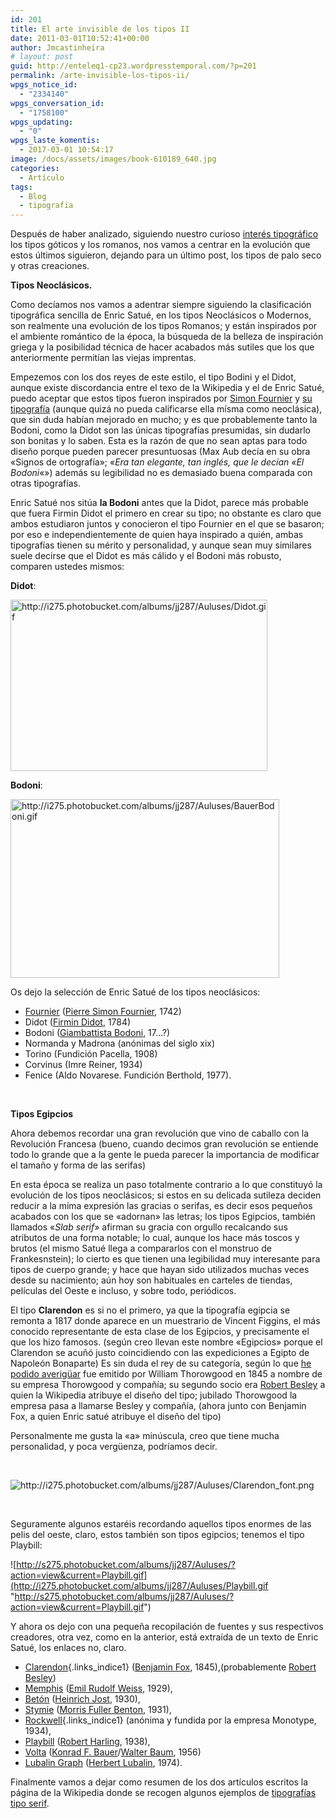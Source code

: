 ```yaml
---
id: 201
title: El arte invisible de los tipos II
date: 2011-03-01T10:52:41+00:00
author: Jmcastinheira
# layout: post
guid: http://enteleq1-cp23.wordpresstemporal.com/?p=201
permalink: /arte-invisible-los-tipos-ii/
wpgs_notice_id:
  - "2334140"
wpgs_conversation_id:
  - "1758100"
wpgs_updating:
  - "0"
wpgs_laste_komentis:
  - 2017-03-01 10:54:17
image: /docs/assets/images/book-610189_640.jpg
categories:
  - Artículo
tags:
  - Blog
  - tipografia
---
```

Después de haber analizado, siguiendo nuestro curioso <a href="http://entelequia.bligoo.com/content/view/526478/El-arte-invisible-de-los-tipos.html" class="broken_link" rel="nofollow">interés tipográfico</a> los tipos góticos y los romanos, nos vamos a centrar en la evolución que estos últimos siguieron, dejando para un último post, los tipos de palo seco y otras creaciones.

**Tipos Neoclásicos.**

Como decíamos nos vamos a adentrar siempre siguiendo la clasificación tipográfica sencilla de Enric Satué, en los tipos Neoclásicos o Modernos, son realmente una evolución de los tipos Romanos; y están inspirados por el ambiente romántico de la época, la búsqueda de la belleza de inspiración griega y la posibilidad técnica de hacer acabados más sutiles que los que anteriormente permitían las viejas imprentas.

Empezemos con los dos reyes de este estilo, el tipo Bodini y el Didot, aunque existe discordancia entre el texo de la Wikipedia y el de Enric Satué, puedo aceptar que estos tipos fueron inspirados por [Simon Fournier](http://es.wikipedia.org/wiki/Pierre-Simon_Fournier) y [su tipografía](http://es.letrag.com/tipografia.php?id=58) (aunque quizá no pueda calificarse ella mísma como neoclásica), que sin duda habían mejorado en mucho; y es que probablemente tanto la Bodoni, como la Didot son las únicas tipografías presumidas, sin dudarlo son bonitas y lo saben. Esta es la razón de que no sean aptas para todo diseño porque pueden parecer presuntuosas (Max Aub decía en su obra «Signos de ortografía»; «_Era tan elegante, tan inglés, que le decían «El Bodoni_«») además su legibilidad no es demasiado buena comparada con otras tipografías.

Enric Satué nos sitúa **la Bodoni** antes que la Didot, parece más probable que fuera Firmin Didot el primero en crear su tipo; no obstante es claro que ambos estudiaron juntos y conocieron el tipo Fournier en el que se basaron; por eso e independientemente de quien haya inspirado a quién, ambas tipografías tienen su mérito y personalidad, y aunque sean muy similares suele decirse que el Didot es más cálido y el Bodoni más robusto, comparen ustedes mismos:

**Didot**:

<img title="http://i275.photobucket.com/albums/jj287/Auluses/Didot.gif" src="http://i275.photobucket.com/albums/jj287/Auluses/Didot.gif?v=1252447831838" width="411" height="274" /> 

**Bodoni**:

<img title="http://i275.photobucket.com/albums/jj287/Auluses/BauerBodoni.gif" src="http://i275.photobucket.com/albums/jj287/Auluses/BauerBodoni.gif?v=1252448091969" width="430" height="286" /> 

Os dejo la selección de Enric Satué de los tipos neoclásicos:

  * [Fournier](http://es.letrag.com/tipografia.php?id=58) ([Pierre Simon Fournier](http://es.wikipedia.org/wiki/Pierre-Simon_Fournier), 1742)
  * Didot ([Firmin Didot](http://www.unostiposduros.com/2001/04/22/grandes-maestros-de-la-tipografia-firmin-didot/), 1784)
  * Bodoni ([Giambattista Bodoni](http://www.unostiposduros.com/2002/12/02/grandes-maestros-de-la-tipografia-giambattista-bodoni/), 17&#8230;?)
  * Normanda y Madrona (anónimas del siglo xix)
  * Torino (Fundición Pacella, 1908)
  * Corvinus (Imre Reiner, 1934)
  * Fenice (Aldo Novarese. Fundición Berthold, 1977).

&nbsp;

**Tipos Egipcios**

Ahora debemos recordar una gran revolución que vino de caballo con la Revolución Francesa (bueno, cuando decimos gran revolución se entiende todo lo grande que a la gente le pueda parecer la importancia de modificar el tamaño y forma de las serifas)

En esta época se realiza un paso totalmente contrario a lo que constituyó la evolución de los tipos neoclásicos; si estos en su delicada sutileza deciden reducir a la míma expresión las gracias o serifas, es decir esos pequeños acabados con los que se «adornan» las letras; los tipos Egipcios, también llamados «_Slab serif_» afirman su gracia con orgullo recalcando sus atributos de una forma notable; lo cual, aunque los hace más toscos y brutos (el mismo Satué llega a compararlos con el monstruo de Frankesnstein); lo cierto es que tienen una legibilidad muy interesante para tipos de cuerpo grande; y hace que hayan sido utilizados muchas veces desde su nacimiento; aún hoy son habituales en carteles de tiendas, películas del Oeste e incluso, y sobre todo, periódicos.

El tipo **Clarendon** es si no el primero, ya que la tipografía egipcia se remonta a 1817 donde aparece en un muestrario de Vincent Figgins, el más conocido representante de esta clase de los Egipcios, y precisamente el que los hizo famosos. (según creo llevan este nombre «Egipcios» porque el Clarendon se acuñó justo coincidiendo con las expediciones a Egipto de Napoleón Bonaparte) Es sin duda el rey de su categoría, según lo que [he podido averigüar](http://typophile.com/node/40635) fue emitido por William Thorowgood en 1845 a nombre de su empresa Thorowgood y compañía; su segundo socio era [Robert Besley](http://en.wikipedia.org/wiki/Robert_Besley) a quien la Wikipedia atribuye el diseño del tipo; jubilado Thorowgood la empresa pasa a llamarse Besley y compañía, (ahora junto con Benjamin Fox, a quien Enric satué atribuye el diseño del tipo)

Personalmente me gusta la «a» minúscula, creo que tiene mucha personalidad, y poca vergüenza, podríamos decir.

&nbsp;

![](http://i275.photobucket.com/albums/jj287/Auluses/Clarendon_font.png?v=1262547824142 "http://i275.photobucket.com/albums/jj287/Auluses/Clarendon_font.png") 

&nbsp;

Seguramente algunos estaréis recordando aquellos tipos enormes de las pelis del oeste, claro, estos también son tipos egipcios; tenemos el tipo Playbill:

![http://s275.photobucket.com/albums/jj287/Auluses/?action=view&current=Playbill.gif](http://i275.photobucket.com/albums/jj287/Auluses/Playbill.gif "http://s275.photobucket.com/albums/jj287/Auluses/?action=view&current=Playbill.gif") 

Y ahora os dejo con una pequeña recopilación de fuentes y sus respectivos creadores, otra vez, como en la anterior, está extraída de un texto de Enric Satué, los enlaces no, claro.

  * [Clarendon](http://www.delyrarte.com.ar/sitio/tipoegip.html){.links_indice1} ([Benjamin Fox](http://new.myfonts.com/person/Benjamin_Fox/), 1845),(probablemente [Robert Besley](http://en.wikipedia.org/wiki/Robert_Besley))
  * [Memphis](http://es.letrag.com/tipografia.php?id=74) ([Emil Rudolf Weiss](http://books.google.es/books?id=z9R7Dvda5lkC&lpg=PA294&ots=xKgMCmplDK&dq=Emil%20Rudolf%20Weis&pg=PA294#v=onepage&q=&f=false), 1929),
  * [Betón](http://new.myfonts.com/fonts/linotype/beton/) ([Heinrich Jost](http://www.linotype.com/722/heinrichjost.html), 1930),
  * [Stymie](http://new.myfonts.com/fonts/linotype/stymie/) ([Morris Fuller Benton](http://es.wikipedia.org/wiki/Morris_Fuller_Benton), 1931),
  * [Rockwell](http://www.delyrarte.com.ar/sitio/tiporockwell.html){.links_indice1} (anónima y fundida por la empresa Monotype, 1934),
  * [Playbill](http://www.identifont.com/show?1NP) ([Robert Harling](http://www.identifont.com/show?37O), 1938),
  * [Volta](http://www.linotype.com/es/90390/volta-familia.html) ([Konrad F. Bauer](http://www.linotype.com/665/konradfbauer.html)/[Walter Baum](http://www.linotype.com/es/658/walterbaum.html), 1956)
  * [Lubalin Graph](http://www.linotype.com/es/191574/itclubalingraphcompletefamily-valuepack.html?viewmode=product&id=191574&name=itclubalingraphcompletefamily&usage=&type=comp&lang=es) ([Herbert Lubalin](http://en.wikipedia.org/wiki/Herb_Lubalin), 1974).

Finalmente vamos a dejar como resumen de los dos artículos escritos la página de la Wikipedia donde se recogen algunos ejemplos de [tipografías tipo serif](http://en.wikipedia.org/wiki/Samples_of_serif_typefaces).

<div id="ads-parked-11" class="ads-parked-11">
</div>